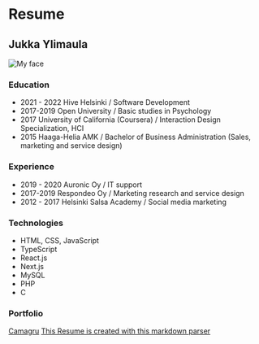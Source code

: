 # Resume

## Jukka Ylimaula

![My face](https://avatars.githubusercontent.com/u/26679255?s=400&u=f220ee7cd4b4b321e41565781e89ea731f63e7cf&v=4)
### Education

- 2021 - 2022 Hive Helsinki / Software Development
- 2017-2019 Open University / Basic studies in Psychology
- 2017  University of California (Coursera) / Interaction Design Specialization, HCI
- 2015  Haaga-Helia AMK / Bachelor of Business Administration (Sales, marketing and service design)


### Experience

- 2019 - 2020 Auronic Oy / IT support
- 2017-2019 Respondeo Oy / Marketing research and service design
- 2012 - 2017 Helsinki Salsa Academy / Social media marketing


### Technologies

- HTML, CSS, JavaScript
- TypeScript
- React.js
- Next.js
- MySQL
- PHP
- C

### Portfolio

[Camagru](https://github.com/Jukkay/camagru)
[This Resume is created with this markdown parser](https://github.com/Jukkay/markdown-parser)